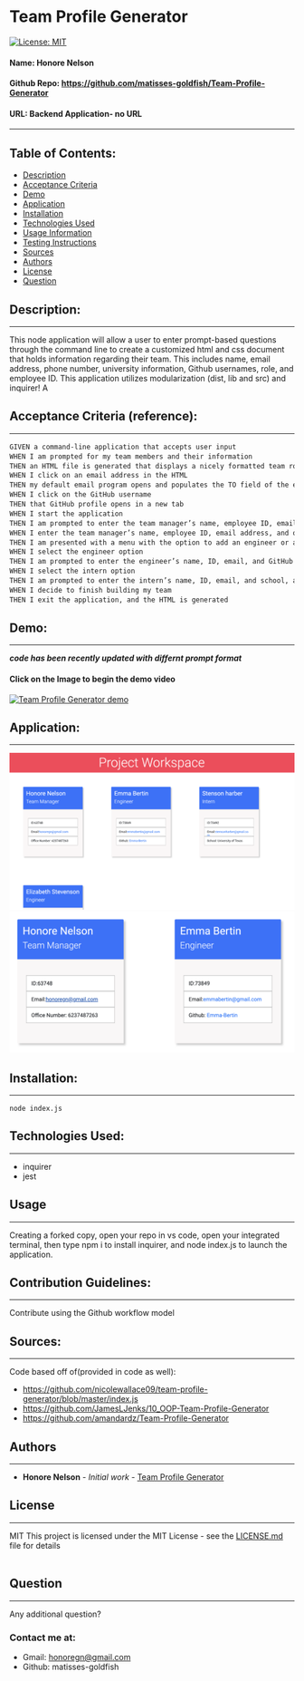 
# Team Profile Generator 
[![License: MIT](https://img.shields.io/badge/license-MIT-brightgreen)](https://opensource.org/licenses/MIT)
#### **Name:** Honore Nelson
#### **Github Repo:** https://github.com/matisses-goldfish/Team-Profile-Generator
#### **URL:** Backend Application- no URL
---
    
##  Table of Contents:
* [Description](#description)
* [Acceptance Criteria](#acceptance-criteria-reference)
* [Demo](#demo)
* [Application](#application)
* [Installation](#installation)
* [Technologies Used](#technologies-used)
* [Usage Information](#usage)
* [Testing Instructions](#testing)
* [Sources](#sources)
* [Authors](#authors)
* [License](#license)
* [Question](#questions)


## Description:
---
This node application will allow a user to enter prompt-based questions through the command line to create a customized html and css document that holds information regarding their team. This includes name, email address, phone number, university information, Github usernames, role, and employee ID. This application utilizes modularization (dist, lib and src) and inquirer!
A

## Acceptance Criteria (reference):
---
```md
GIVEN a command-line application that accepts user input
WHEN I am prompted for my team members and their information
THEN an HTML file is generated that displays a nicely formatted team roster based on user input
WHEN I click on an email address in the HTML
THEN my default email program opens and populates the TO field of the email with the address -->
WHEN I click on the GitHub username
THEN that GitHub profile opens in a new tab
WHEN I start the application
THEN I am prompted to enter the team manager’s name, employee ID, email address, and office number -->
WHEN I enter the team manager’s name, employee ID, email address, and office number
THEN I am presented with a menu with the option to add an engineer or an intern or to finish building my team
WHEN I select the engineer option
THEN I am prompted to enter the engineer’s name, ID, email, and GitHub username, and I am taken back to the menu
WHEN I select the intern option
THEN I am prompted to enter the intern’s name, ID, email, and school, and I am taken back to the menu
WHEN I decide to finish building my team
THEN I exit the application, and the HTML is generated
```

## Demo:
---
***code has been recently updated with differnt prompt format***
#### Click on the Image to begin the demo video
[![Team Profile Generator demo](http://img.youtube.com/vi/C5WaazSPVnE/0.jpg)](https://www.youtube.com/embed/C5WaazSPVnE)

## Application:
---
![main page](teamprofile.png)
![profile example](profileex.png)

## Installation:
---
    node index.js
    
## Technologies Used:
---
* inquirer
* jest


## Usage
---
Creating a forked copy, open your repo in vs code, open your integrated terminal, then type 
    npm i
to install inquirer, and 
    node index.js 
to launch the application.
   
## Contribution Guidelines:
---
Contribute using the Github workflow model
    
## Sources:
---
Code based off of(provided in code as well):
* https://github.com/nicolewallace09/team-profile-generator/blob/master/index.js
* https://github.com/JamesLJenks/10_OOP-Team-Profile-Generator
* https://github.com/amandardz/Team-Profile-Generator
   
## Authors
---
* **Honore Nelson** - *Initial work* - [Team Profile Generator](https://github.com/matisses-goldfish/Team-Profile-Generator)
    
## License
---
MIT
This project is licensed under the MIT License - see the [LICENSE.md](LICENSE.md) file for details
<br></br>

## Question
---
Any additional question? 
### Contact me at:
* Gmail: honoregn@gmail.com
* Github: matisses-goldfish

